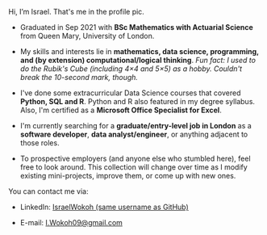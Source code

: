 Hi, I’m Israel. That's me in the profile pic.

- Graduated in Sep 2021 with **BSc Mathematics with Actuarial Science** from Queen Mary, University of London.

- My skills and interests lie in **mathematics, data science, programming, and (by extension) computational/logical thinking**. _Fun fact: I used to do the Rubik's Cube (including 4×4 and 5×5) as a hobby. Couldn't break the 10-second mark, though._

- I've done some extracurricular Data Science courses that covered **Python, SQL and R**. Python and R also featured in my degree syllabus. Also, I'm certified as a **Microsoft Office Specialist for Excel**.

- I'm currently searching for a **graduate/entry-level job in London** as a **software developer**, **data analyst/engineer**, or anything adjacent to those roles.

- To prospective employers (and anyone else who stumbled here), feel free to look around. This collection will change over time as I modify existing mini-projects, improve them, or come up with new ones.

You can contact me via:

  - LinkedIn: [IsraelWokoh (same username as GitHub)](https://www.linkedin.com/in/IsraelWokoh "Israel Wokoh on LinkedIn")
	
  - E-mail: I.Wokoh09@gmail.com

<!---
IsraelWokoh/IsraelWokoh is a ✨ special ✨ repository because its `README.md` (this file) appears on your GitHub profile.
You can click the Preview link to take a look at your changes.
--->
